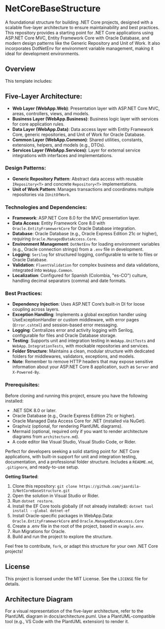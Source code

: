 # NetCoreBaseStructure

A foundational structure for building .NET Core projects, designed with a scalable five-layer architecture to ensure maintainability and best practices. This repository provides a starting point for .NET Core applications using ASP.NET Core MVC, Entity Framework Core with Oracle Database, and modern design patterns like the Generic Repository and Unit of Work. It also incorporates DotNetEnv for environment variable management, making it ideal for development environments.

## Overview
This template includes:

## Five-Layer Architecture:

- **Web Layer (WebApp.Web)**: Presentation layer with ASP.NET Core MVC, areas, controllers, views, and models.
- **Business Layer (WebApp.Business)**: Business logic layer with services for core application rules.
- **Data Layer (WebApp.Data)**: Data access layer with Entity Framework Core, generic repositories, and Unit of Work for Oracle Database.
- **Common Layer (WebApp.Common)**: Shared utilities, constants, extensions, helpers, and models (e.g., DTOs).
- **Services Layer (WebApp.Services)**: Layer for external service integrations with interfaces and implementations.

### Design Patterns:
- **Generic Repository Pattern**: Abstract data access with reusable `IRepository<T>` and concrete `Repository<T>` implementations.
- **Unit of Work Pattern**: Manages transactions and coordinates multiple repositories via `IUnitOfWork`.

### Technologies and Dependencies:
- **Framework**: ASP.NET Core 8.0 for the MVC presentation layer.
- **Data Access**: Entity Framework Core 8.0 with `Oracle.EntityFrameworkCore` for Oracle Database integration.
- **Database**: Oracle Database (e.g., Oracle Express Edition 21c or higher), requiring `Oracle.ManagedDataAccess.Core`.
- **Environment Management**: `DotNetEnv` for loading environment variables (e.g., Oracle connection strings) from a `.env` file in development.
- **Logging**: `Serilog` for structured logging, configurable to write to files or Oracle Database.
- **Validation**: `FluentValidation` for complex business and data validations, integrated into `WebApp.Common`.
- **Localization**: Configured for Spanish (Colombia, "es-CO") culture, handling decimal separators (comma) and date formats.

### Best Practices:
- **Dependency Injection**: Uses ASP.NET Core’s built-in DI for loose coupling across layers.
- **Exception Handling**: Implements a global exception handler using UseExceptionHandler or custom middleware, with error pages (`Error.cshtml`) and session-based error messaging.
- **Logging**: Centralizes error and activity logging with Serilog, configurable for files and Oracle Database storage.
- **Testing**: Supports unit and integration testing in `WebApp.UnitTests` and `WebApp.IntegrationTests`, with mockable repositories and services.
- **Folder Structure**: Maintains a clean, modular structure with dedicated folders for middlewares, validators, exceptions, and models.
- **Note**: Remember to remove HTTP headers that may expose sensitive information about your ASP.NET Core 8 application, such as `Server` and `X-Powered-By`. 

### Prerequisites:
Before cloning and running this project, ensure you have the following installed:

- .NET SDK 8.0 or later.
- Oracle Database (e.g., Oracle Express Edition 21c or higher).
- Oracle Managed Data Access Core for .NET (installed via NuGet).
- Graphviz (optional, for rendering PlantUML diagrams).
- Mermaid (optional, required only if you want to render architecture diagrams from `architecture.md`).
- A code editor like Visual Studio, Visual Studio Code, or Rider.

Perfect for developers seeking a solid starting point for .NET Core applications, with built-in support for unit and integration testing, documentation, and a professional folder structure. Includes a `README.md`, `.gitignore`, and ready-to-use setup.

**Getting Started**:
1. Clone this repository: `git clone https://github.com/jaardila-3/NetCoreBaseStructure.git`
2. Open the solution in Visual Studio or Rider.
3. Run `dotnet restore`.
4. Install the EF Core tools globally (if not already installed): `dotnet tool install --global dotnet-ef`
5. Install Oracle-specific packages in WebApp.Data: `Oracle.EntityFrameworkCore` and `Oracle.ManagedDataAccess.Core`
6. Create a .env file in the root of the project, based in `example.env`.
7. Run Migrations for Oracle.
8. Build and run the project to explore the structure.

Feel free to contribute, `fork`, or adapt this structure for your own .NET Core projects!

## License
This project is licensed under the MIT License. See the `LICENSE` file for details.

## Architecture Diagram
For a visual representation of the five-layer architecture, refer to the PlantUML diagram in docs/architecture.puml. Use a PlantUML-compatible tool (e.g., VS Code with the PlantUML extension) to render it.